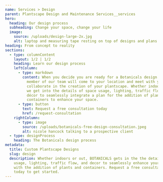 ```yaml
---
name: Services > Design
parent: Plantscape Design and Maintenance Services__services
hero:
  heading: Our design process
  subheading: Change your space, change your life
  image:
    source: /uploads/design-large-2x.jpg
    alt: laptop and measuring tape resting on top of designs and plans
heading: From concept to reality
sections:
  - type: columnContent
    layout: 1/2 | 1/2
    heading: Learn our design process
    leftColumn:
      - type: markdown
        content: When you decide you are ready for a Botanicals design consultation a
          member of our team will come to your location and meet with you to
          collaborate in the creation of your plantscape. Whether indoors or out
          we get into the details of space usage, lighting, traffic flow, and
          décor to seamlessly integrate a plan for the addition of plants and
          containers to enhance your space.
      - type: button
        text: Request a free consultation today
        href: /request-consultation
    rightColumn:
      - type: image
        source: /uploads/botanicals-free-design-consultation.jpeg
        alt: nicole hancock talking to a prospective client
  - type: designProcess
    heading: The Botanicals design process
metadata:
  title: Custom Plantscape Designs
  slug: design
  description: Whether indoors or out, BOTANICALS gets in the the details of space
    usage, lighting, traffic flow, and decor to seamlessly enhance your space
    with the addition of plants and containers. Request a free consultation
    today to get started.
---
```


